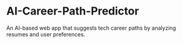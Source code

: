 # AI-Career-Path-Predictor
An AI-based web app that suggests tech career paths by analyzing resumes and user preferences.
